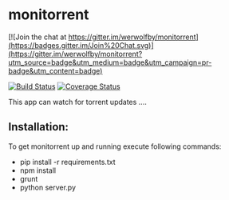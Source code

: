 # monitorrent

[![Join the chat at https://gitter.im/werwolfby/monitorrent](https://badges.gitter.im/Join%20Chat.svg)](https://gitter.im/werwolfby/monitorrent?utm_source=badge&utm_medium=badge&utm_campaign=pr-badge&utm_content=badge)

[![Build Status](https://travis-ci.org/werwolfby/monitorrent.svg?branch=develop)](https://travis-ci.org/werwolfby/monitorrent)
[![Coverage Status](https://coveralls.io/repos/werwolfby/monitorrent/badge.svg?branch=develop&service=github)](https://coveralls.io/github/werwolfby/monitorrent?branch=develop)

This app can watch for torrent updates ....

## Installation:
To get monitorrent up and running execute following commands:

 * pip install -r requirements.txt
 * npm install
 * grunt
 * python server.py
